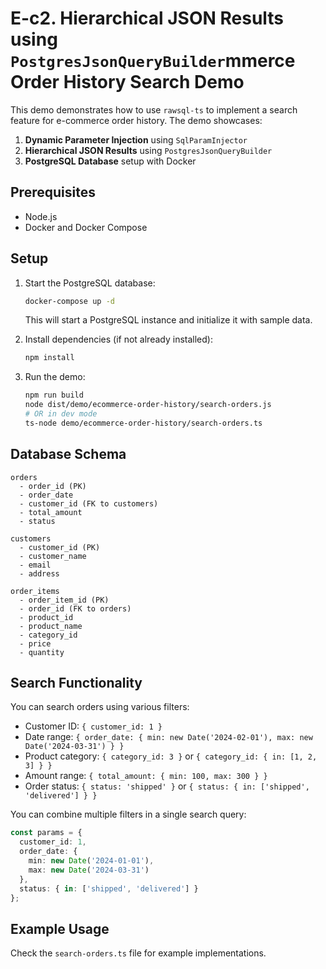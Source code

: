 # E-c2. **Hierarchical JSON Results** using `PostgresJsonQueryBuilder`mmerce Order History Search Demo

This demo demonstrates how to use `rawsql-ts` to implement a search feature for e-commerce order history. The demo showcases:

1. **Dynamic Parameter Injection** using `SqlParamInjector`
2. **Hierarchical JSON Results** using `PostgresJsonQueryBuilder`
3. **PostgreSQL Database** setup with Docker

## Prerequisites

- Node.js
- Docker and Docker Compose

## Setup

1. Start the PostgreSQL database:

   ```bash
   docker-compose up -d
   ```

   This will start a PostgreSQL instance and initialize it with sample data.

2. Install dependencies (if not already installed):

   ```bash
   npm install
   ```

3. Run the demo:

   ```bash
   npm run build
   node dist/demo/ecommerce-order-history/search-orders.js
   # OR in dev mode
   ts-node demo/ecommerce-order-history/search-orders.ts
   ```

## Database Schema

```
orders
  - order_id (PK)
  - order_date
  - customer_id (FK to customers)
  - total_amount
  - status

customers
  - customer_id (PK)
  - customer_name
  - email
  - address

order_items
  - order_item_id (PK)
  - order_id (FK to orders)
  - product_id
  - product_name
  - category_id
  - price
  - quantity
```

## Search Functionality

You can search orders using various filters:

- Customer ID: `{ customer_id: 1 }`
- Date range: `{ order_date: { min: new Date('2024-02-01'), max: new Date('2024-03-31') } }`
- Product category: `{ category_id: 3 }` or `{ category_id: { in: [1, 2, 3] } }`
- Amount range: `{ total_amount: { min: 100, max: 300 } }`
- Order status: `{ status: 'shipped' }` or `{ status: { in: ['shipped', 'delivered'] } }`

You can combine multiple filters in a single search query:

```typescript
const params = {
  customer_id: 1,
  order_date: {
    min: new Date('2024-01-01'),
    max: new Date('2024-03-31')
  },
  status: { in: ['shipped', 'delivered'] }
};
```

## Example Usage

Check the `search-orders.ts` file for example implementations.